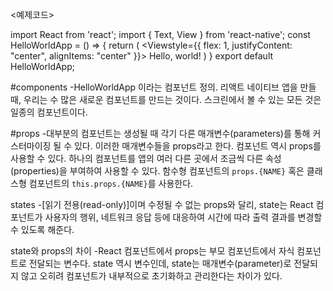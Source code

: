 <예제코드>

import React from 'react';
import { Text, View } from 'react-native';
const HelloWorldApp = () => {
  return (
    <Viewstyle={{
        flex: 1,
        justifyContent: "center",
        alignItems: "center"
      }}>
      <Text>Hello, world!</Text>
    </View>)
}
export default HelloWorldApp;


#components
-HelloWorldApp 이라는 컴포넌트 정의. 
리액트 네이티브 앱을 만들 때, 우리는 수 많은 새로운 컴포넌트를 만드는 것이다. 
스크린에서 볼 수 있는 모든 것은 일종의 컴포넌트이다.

#props
-대부분의 컴포넌트는 생성될 때 각기 다른 매개변수(parameters)를 통해 커스터마이징 될 수 있다. 
이러한 매개변수들을 props라고 한다. 컴포넌트 역시 props를 사용할 수 있다. 
하나의 컴포넌트를 앱의 여러 다른 곳에서 조금씩 다른 속성(properties)을 부여하여 사용할 수 있다.
함수형 컴포넌트의 `props.{NAME}` 혹은 클래스형 컴포넌트의 `this.props.{NAME}`를 사용한다.

states
-[읽기 전용(read-only)]이며 수정될 수 없는 props와 달리, state는 React 컴포넌트가 사용자의 행위,
네트워크 응답 등에 대응하여 시간에 따라 출력 결과를 변경할 수 있도록 해준다.

state와 props의 차이
-React 컴포넌트에서 props는 부모 컴포넌트에서 자식 컴포넌트로 전달되는 변수다. 
state 역시 변수인데, state는 매개변수(parameter)로 전달되지 않고 오히려 컴포넌트가 내부적으로 초기화하고 관리한다는 차이가 있다.
